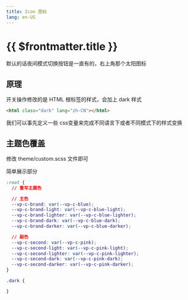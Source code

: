 ```yaml
---
title: Icon 图标
lang: en-US
---
```



# {{ $frontmatter.title }}

默认的话夜间模式切换按钮是一直有的，右上角那个太阳图标

## 原理

开关操作修改的是 HTML 根标签的样式，会加上 dark 样式

```html
<html class="dark" lang="zh-CN"></html>
```

我们可以事先定义一些 css变量来完成不同语言下或者不同模式下的样式变换

## 主题色覆盖

修改 theme/custom.scss 文件即可

简单展示部分

```css
:root {
  // 重写主题色

  // 主色
  --vp-c-brand: var(--vp-c-blue);
  --vp-c-brand-light: var(--vp-c-blue-light);
  --vp-c-brand-lighter: var(--vp-c-blue-lighter);
  --vp-c-brand-dark: var(--vp-c-blue-dark);
  --vp-c-brand-darker: var(--vp-c-blue-darker);

  // 副色
  --vp-c-second: var(--vp-c-pink);
  --vp-c-second-light: var(--vp-c-pink-light);
  --vp-c-second-lighter: var(--vp-c-pink-lighter);
  --vp-c-second-dark: var(--vp-c-pink-dark);
  --vp-c-second-darker: var(--vp-c-pink-darker); 
}

.dark {

}
```
